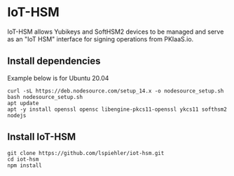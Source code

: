 # IoT-HSM
IoT-HSM allows Yubikeys and SoftHSM2 devices to be managed and serve as an "IoT HSM" interface for signing operations from PKIaaS.io.

## Install dependencies
Example below is for Ubuntu 20.04
```
curl -sL https://deb.nodesource.com/setup_14.x -o nodesource_setup.sh
bash nodesource_setup.sh
apt update
apt -y install openssl opensc libengine-pkcs11-openssl ykcs11 softhsm2 nodejs
```

## Install IoT-HSM
```
git clone https://github.com/lspiehler/iot-hsm.git
cd iot-hsm
npm install
```